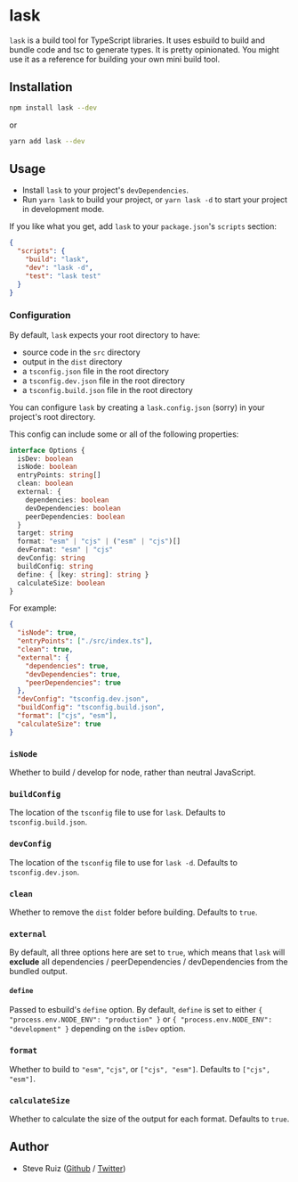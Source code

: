 <!-- @format -->

# lask

`lask` is a build tool for TypeScript libraries. It uses esbuild to build and bundle code and tsc to generate types. It is pretty opinionated. You might use it as a reference for building your own mini build tool.

## Installation

```bash
npm install lask --dev
```

or

```bash
yarn add lask --dev
```

## Usage

- Install `lask` to your project's `devDependencies`.
- Run `yarn lask` to build your project, or `yarn lask -d` to start your project in development mode.

If you like what you get, add `lask` to your `package.json`'s `scripts` section:

```json
{
  "scripts": {
    "build": "lask",
    "dev": "lask -d",
    "test": "lask test"
  }
}
```

### Configuration

By default, `lask` expects your root directory to have:

- source code in the `src` directory
- output in the `dist` directory
- a `tsconfig.json` file in the root directory
- a `tsconfig.dev.json` file in the root directory
- a `tsconfig.build.json` file in the root directory

You can configure `lask` by creating a `lask.config.json` (sorry) in your project's root directory.

This config can include some or all of the following properties:

```ts
interface Options {
  isDev: boolean
  isNode: boolean
  entryPoints: string[]
  clean: boolean
  external: {
    dependencies: boolean
    devDependencies: boolean
    peerDependencies: boolean
  }
  target: string
  format: "esm" | "cjs" | ("esm" | "cjs")[]
  devFormat: "esm" | "cjs"
  devConfig: string
  buildConfig: string
  define: { [key: string]: string }
  calculateSize: boolean
}
```

For example:

```json
{
  "isNode": true,
  "entryPoints": ["./src/index.ts"],
  "clean": true,
  "external": {
    "dependencies": true,
    "devDependencies": true,
    "peerDependencies": true
  },
  "devConfig": "tsconfig.dev.json",
  "buildConfig": "tsconfig.build.json",
  "format": ["cjs", "esm"],
  "calculateSize": true
}
```

### `isNode`

Whether to build / develop for node, rather than neutral JavaScript.

### `buildConfig`

The location of the `tsconfig` file to use for `lask`. Defaults to `tsconfig.build.json`.

### `devConfig`

The location of the `tsconfig` file to use for `lask -d`. Defaults to `tsconfig.dev.json`.

### `clean`

Whether to remove the `dist` folder before building. Defaults to `true`.

### `external`

By default, all three options here are set to `true`, which means that `lask` will **exclude** all dependencies / peerDependencies / devDependencies from the bundled output.

#### `define`

Passed to esbuild's `define` option. By default, `define` is set to either `{ "process.env.NODE_ENV": "production" }` or `{ "process.env.NODE_ENV": "development" }` depending on the `isDev` option.

### `format`

Whether to build to `"esm"`, `"cjs"`, or `["cjs", "esm"]`. Defaults to `["cjs", "esm"]`.

### `calculateSize`

Whether to calculate the size of the output for each format. Defaults to `true`.

## Author

- Steve Ruiz ([Github](https://github.com/steveruizok) / [Twitter](https://twitter.com/steveruizok))
